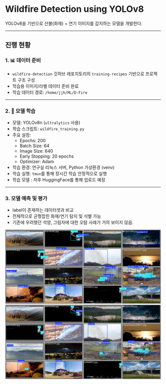 # Wildfire Detection using YOLOv8

YOLOv8을 기반으로 산불(화재) + 연기 이미지를 감지하는 모델을 개발한다.

---

## 진행 현황

### 1. 📊 데이터 준비
- `wildfire-detection` 깃허브 레포지토리의 `training-recipes` 기반으로 프로젝트 구조 구성
- 학습용 이미지/라벨 데이터 준비 완료
- 학습 데이터 경로: `/home/jjh/ML/D-Fire`

---

### 2. 📝 모델 학습
- 모델: YOLOv8n (`ultralytics` 사용)
- 학습 스크립트: `wildfire_training.py`
- 주요 설정:
  - Epochs: 200
  - Batch Size: 64
  - Image Size: 640
  - Early Stopping: 20 epochs
  - Optimizer: Adam
- 학습 환경: 연구실 리눅스 서버, Python 가상환경 (venv)
- 학습 실행: `tmux`를 통해 장시간 학습 안정적으로 실행
- 학습 모델 : 차후 HuggingFace를 통해 업로드 예정

---


### 3. 모델 예측 및 평가
- label이 존재하는 데이터셋과 비교
- 전체적으로 균형잡힌 화재/연기 탐지 및 식별 가능
- 기존에 우려했던 석양, 그림자에 대한 오탐 사례가 거의 보이지 않음.

![predict dataset으로 예측한 결과](model_/val_batch0_pred.jpg)
![label dataset의 실제 결과](model_/val_batch0_labels.jpg)


